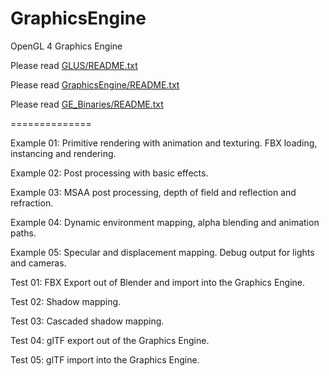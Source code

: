GraphicsEngine
==============

OpenGL 4 Graphics Engine

Please read [GLUS/README.txt](https://github.com/McNopper/GraphicsEngine/blob/master/GLUS/README.txt)

Please read [GraphicsEngine/README.txt](https://github.com/McNopper/GraphicsEngine/blob/master/GraphicsEngine/README.txt)

Please read [GE_Binaries/README.txt](https://github.com/McNopper/GraphicsEngine/blob/master/GE_Binaries/README.txt)

==============

Example 01: Primitive rendering with animation and texturing. FBX loading, instancing and rendering.

Example 02: Post processing with basic effects.

Example 03: MSAA post processing, depth of field and reflection and refraction.

Example 04: Dynamic environment mapping, alpha blending and animation paths.

Example 05: Specular and displacement mapping. Debug output for lights and cameras.


Test 01: FBX Export out of Blender and import into the Graphics Engine.

Test 02: Shadow mapping.

Test 03: Cascaded shadow mapping.

Test 04: glTF export out of the Graphics Engine.

Test 05: glTF import into the Graphics Engine.
